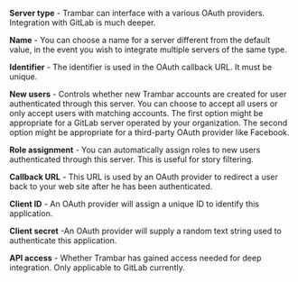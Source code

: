 **Server type** - Trambar can interface with a various OAuth providers.
Integration with GitLab is much deeper.

**Name** - You can choose a name for a server different from the default value,
in the event you wish to integrate multiple servers of the same type.

**Identifier** - The identifier is used in the OAuth callback URL. It must be
unique.

**New users** - Controls whether new Trambar accounts are created for user
authenticated through this server. You can choose to accept all users or only
accept users with matching accounts. The first option might be appropriate
for a GitLab server operated by your organization. The second option might be
appropriate for a third-party OAuth provider like Facebook.

**Role assignment** - You can automatically assign roles to new users
authenticated through this server. This is useful for story filtering.

**Callback URL** - This URL is used by an OAuth provider to redirect a user
back to your web site after he has been authenticated.

**Client ID** - An OAuth provider will assign a unique ID to identify this
application.

**Client secret** -An OAuth provider will supply a random text string used to
authenticate this application.

**API access** - Whether Trambar has gained access needed for deep integration.
Only applicable to GitLab currently.
